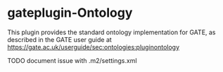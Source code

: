 # gateplugin-Ontology

This plugin provides the standard ontology implementation for GATE, as described in the GATE user guide at https://gate.ac.uk/userguide/sec:ontologies:pluginontology


TODO document issue with .m2/settings.xml